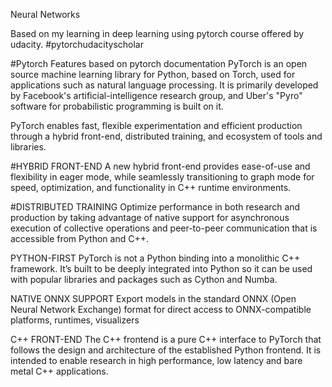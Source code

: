 Neural Networks

Based on my learning in deep learning using pytorch course offered by udacity.
#pytorchudacityscholar

#Pytorch
Features based on pytorch documentation
PyTorch is an open source machine learning library for Python, based on Torch, used for applications such as natural language processing. It is primarily developed by Facebook's artificial-intelligence research group, and Uber's "Pyro" software for probabilistic programming is built on it.

PyTorch enables fast, flexible experimentation and efficient production through a hybrid front-end, distributed training, and ecosystem of tools and libraries.

#HYBRID FRONT-END
A new hybrid front-end provides ease-of-use and flexibility in eager mode, while seamlessly transitioning to graph mode for speed, optimization, and functionality in C++ runtime environments.

#DISTRIBUTED TRAINING
Optimize performance in both research and production by taking advantage of native support for asynchronous execution of collective operations and peer-to-peer communication that is accessible from Python and C++.

PYTHON-FIRST
PyTorch is not a Python binding into a monolithic C++ framework. It’s built to be deeply integrated into Python so it can be used with popular libraries and packages such as Cython and Numba.

NATIVE ONNX SUPPORT
Export models in the standard ONNX (Open Neural Network Exchange) format for direct access to ONNX-compatible platforms, runtimes, visualizers

C++ FRONT-END
The C++ frontend is a pure C++ interface to PyTorch that follows the design and architecture of the established Python frontend. It is intended to enable research in high performance, low latency and bare metal C++ applications.
